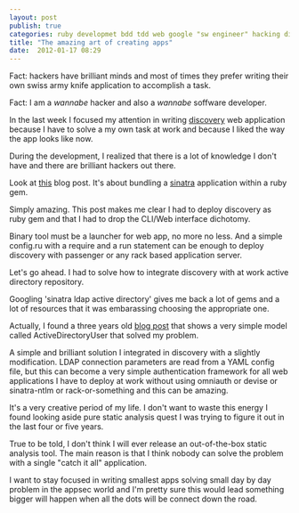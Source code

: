 ```yaml
---
layout: post
publish: true
categories: ruby developmet bdd tdd web google "sw engineer" hacking discovery
title: "The amazing art of creating apps"
date:  2012-01-17 08:29
---
```


Fact: hackers have brilliant minds and most of times they prefer writing
their own swiss army knife application to accomplish a task.

Fact: I am a _wannabe_ hacker and also a _wannabe_ soffware developer.

In the last week I focused my attention in writing [discovery]('https://github.com/thesp0nge/discovery')
web application because I have to solve a my own task at work and because I
liked the way the app looks like now.

During the development, I realized that there is a lot of knowledge I don't
have and there are brilliant hackers out there.

Look at
[this]('http://florianhanke.com/blog/2011/02/02/running-sinatra-inside-a-gem.html')
blog post. It's about bundling a [sinatra]('http://www.sinatrarb.org')
application within a ruby gem.

Simply amazing. This post makes me clear I had to deploy discovery as ruby
gem and that I had to drop the CLI/Web interface dichotomy.

Binary tool must be a launcher for web app, no more no less. And a simple
config.ru with a require and a run statement can be enough to deploy
discovery with passenger or any rack based application server.

Let's go ahead. I had to solve how to integrate discovery with at work active
directory repository.

Googling 'sinatra ldap active directory' gives me back a lot of gems and a
lot of resources that it was embarassing choosing the appropriate one.

Actually, I found a three years old [blog post]('http://metautonomo.us/2008/04/04/simplified-active-directory-authentication/')
that shows a very simple model called ActiveDirectoryUser that solved my
problem.

A simple and brilliant solution I integrated in discovery with a slightly
modification. LDAP connection parameters are read from a YAML config file,
but this can become a very simple authentication framework for all web
applications I have to deploy at work without using omniauth or devise or
sinatra-ntlm or rack-or-something and this can be amazing.

It's a very creative period of my life. I don't want to waste this energy I
found looking aside pure static analysis quest I was trying to figure it out
in the last four or five years.

True to be told, I don't think I will ever release an out-of-the-box static
analysis tool. The main reason is that I think nobody can solve the problem
with a single "catch it all" application.

I want to stay focused in writing smallest apps solving small day by day
problem in the appsec world and I'm pretty sure this would lead something
  bigger will happen when all the dots will be connect down the road.
